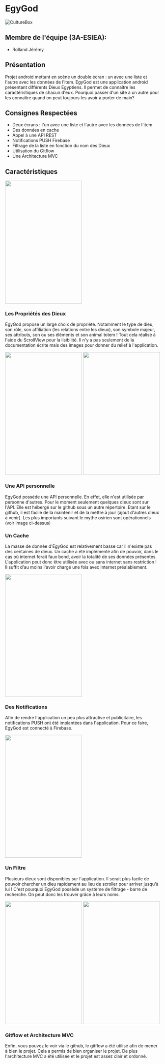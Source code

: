# EgyGod
![CultureBox](https://culturebox.francetvinfo.fr/sites/default/files/assets/images/2018/12/maxstockfr009463.jpg)
## Membre de l'équipe (3A-ESIEA):
* Rolland Jérémy
## Présentation
Projet android mettant en scène un double écran : un avec une liste et l'autre avec les données de l'item.
EgyGod est une application android présentant différents Dieux Egyptiens. Il permet de connaître les caractéristiques de chacun d'eux.
Pourquoi passer d'un site à un autre pour les connaître quand on peut toujours les avoir à porter de main?

## Consignes Respectées
* Deux écrans : l'un avec une liste et l'autre avec les données de l'item
* Des données en cache
* Appel à une API REST
* Notifications PUSH Firebase
* Filtrage de la liste en fonction du nom des Dieux
* Utilisation du Gitflow
* Une Architecture MVC

## Caractéristiques
<img
    src="https://zupimages.net/up/19/14/5c6t.jpg" 
    height="400px" 
    width="250px" 
/>
### Les Propriétés des Dieux

EgyGod propose un large choix de propriété. Notamment le type de dieu, son rôle, son affiliation (les relations entre les dieux), son symbole majeur, ses attributs, son ou ses éléments et son animal totem ! Tout cela réalisé à l'aide du ScrollView pour la lisibilité. Il n'y a pas seulement de la documentation écrite mais des images pour donner du relief à l'application.

<img
    src="https://zupimages.net/up/19/14/362o.jpg" 
    height="400px" 
    width="250px" 
/>
<img
    src="https://zupimages.net/up/19/14/6dvt.jpg" 
    height="400px" 
    width="250px" 
/>
### Une API personnelle
EgyGod possède une API personnelle. En effet, elle n'est utilisée par personne d'autres. Pour le moment seulement quelques dieux sont sur l'API. Elle est hébergé sur le github sous un autre répertoire. Etant sur le github, il est facile de la maintenir et de la mettre à jour (ajout d'autres dieux à venir). Les plus importants suivant le mythe osirien sont opérationnels (voir image ci-dessus)

### Un Cache
La masse de donnée d'EgyGod est relativement basse car il n'existe pas des centaines de dieux. Un cache a été implémenté afin de pouvoir, dans le cas où internet ferait faux bond, avoir la totalité de ses données présentes. L'application peut donc être utilisée avec ou sans internet sans restriction ! Il suffit d'au moins l'avoir chargé une fois avec internet préalablement.

<img
    src="https://zupimages.net/up/19/14/isib.jpg" 
    height="400px" 
    width="250px" 
/>

### Des Notifications

Afin de rendre l'application un peu plus attractive et publicitaire, les notifications PUSH ont été implantées dans l'application. Pour ce faire, EgyGod est connecté à Firebase.

<img
    src="https://zupimages.net/up/19/14/977d.jpg" 
    height="400px" 
    width="250px" 
/>

### Un Filtre

Plusieurs dieux sont disponibles sur l'application. Il serait plus facile de pouvoir chercher un dieu rapidement au lieu de scroller pour arriver jusqu'à lui ! C'est pourquoi EgyGod possède un système de filtrage - barre de recherche. On peut donc les trouver grâce à leurs noms.

<img
    src="https://zupimages.net/up/19/14/lnyq.jpg" 
    height="400px" 
    width="250px" 
/>
<img
    src="https://zupimages.net/up/19/14/bo5b.jpg" 
    height="400px" 
    width="250px" 
/>
### Gitflow et Architecture MVC

Enfin, vous pouvez le voir via le github, le gitflow a été utilisé afin de mener à bien le projet. Cela a permis de bien organiser le projet. De plus l'architecture MVC a été utilisée et le projet est assez clair et ordonné.
